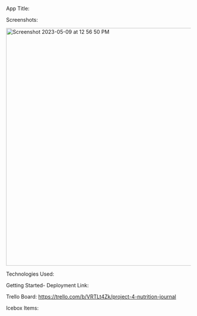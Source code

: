 App Title:

Screenshots:

<img width="650" alt="Screenshot 2023-05-09 at 12 56 50 PM" src="https://github.com/ant07hony/Nutrition-App-FE/assets/124817485/d5ab9838-9c99-42ed-bb7c-333d0f366ea3">

Technologies Used:

Getting Started-
Deployment Link:

Trello Board:
https://trello.com/b/VRTLt4Zk/project-4-nutrition-journal

Icebox Items:
